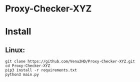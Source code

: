 # Proxy-Checker-XYZ
# Install
Linux:
---
```
git clone https://github.com/Venu2HD/Proxy-Checker-XYZ.git
cd Proxy-Checker-XYZ
pip3 install -r requirements.txt
python3 main.py
```
